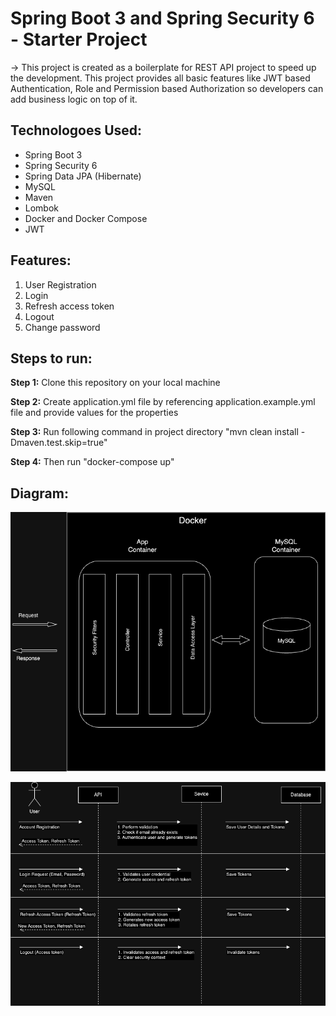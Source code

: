 # Spring Boot 3 and Spring Security 6 - Starter Project

-> This project is created as a boilerplate for REST API project to speed up the development. This project provides all basic features like JWT based Authentication, Role and Permission based Authorization so developers can add business logic on top of it.

## Technologoes Used:

- Spring Boot 3
- Spring Security 6
- Spring Data JPA (Hibernate)
- MySQL
- Maven
- Lombok
- Docker and Docker Compose
- JWT

## Features:

1. User Registration
2. Login
3. Refresh access token
4. Logout
5. Change password

## Steps to run:

**Step 1:** Clone this repository on your local machine

**Step 2:** Create application.yml file by referencing application.example.yml file and provide values for the properties

**Step 3:** Run following command in project directory "mvn clean install -Dmaven.test.skip=true"

**Step 4:** Then run "docker-compose up"

## Diagram:

![Alt text](src/main/resources/static/Spring%20Starter%20System.png)

![Alt text](src/main/resources/static/Spring%20Starter%20Flow%20Diagram.png)

